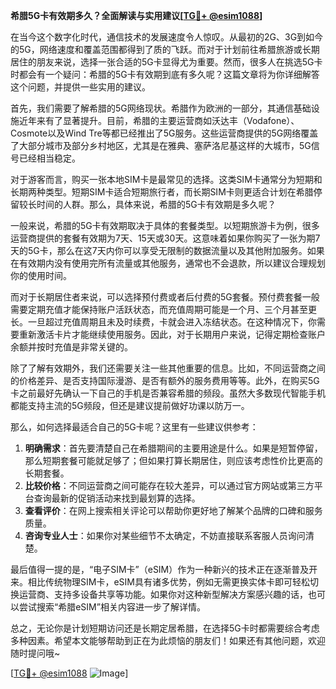 **希腊5G卡有效期多久？全面解读与实用建议[[TG💪+ @esim1088](https://t.me/s/esim1088)]**

在当今这个数字化时代，通信技术的发展速度令人惊叹。从最初的2G、3G到如今的5G，网络速度和覆盖范围都得到了质的飞跃。而对于计划前往希腊旅游或长期居住的朋友来说，选择一张合适的5G卡显得尤为重要。然而，很多人在挑选5G卡时都会有一个疑问：希腊的5G卡有效期到底有多久呢？这篇文章将为你详细解答这个问题，并提供一些实用的建议。

首先，我们需要了解希腊的5G网络现状。希腊作为欧洲的一部分，其通信基础设施近年来有了显著提升。目前，希腊的主要运营商如沃达丰（Vodafone）、Cosmote以及Wind Tre等都已经推出了5G服务。这些运营商提供的5G网络覆盖了大部分城市及部分乡村地区，尤其是在雅典、塞萨洛尼基这样的大城市，5G信号已经相当稳定。

对于游客而言，购买一张本地SIM卡是最常见的选择。这类SIM卡通常分为短期和长期两种类型。短期SIM卡适合短期旅行者，而长期SIM卡则更适合计划在希腊停留较长时间的人群。那么，具体来说，希腊的5G卡有效期是多久呢？

一般来说，希腊的5G卡有效期取决于具体的套餐类型。以短期旅游卡为例，很多运营商提供的套餐有效期为7天、15天或30天。这意味着如果你购买了一张为期7天的5G卡，那么在这7天内你可以享受无限制的数据流量以及其他附加服务。如果在有效期内没有使用完所有流量或其他服务，通常也不会退款，所以建议合理规划你的使用时间。

而对于长期居住者来说，可以选择预付费或者后付费的5G套餐。预付费套餐一般需要定期充值才能保持账户活跃状态，而充值周期可能是一个月、三个月甚至更长。一旦超过充值周期且未及时续费，卡就会进入冻结状态。在这种情况下，你需要重新激活卡片才能继续使用服务。因此，对于长期用户来说，记得定期检查账户余额并按时充值是非常关键的。

除了了解有效期外，我们还需要关注一些其他重要的信息。比如，不同运营商之间的价格差异、是否支持国际漫游、是否有额外的服务费用等等。此外，在购买5G卡之前最好先确认一下自己的手机是否兼容希腊的频段。虽然大多数现代智能手机都能支持主流的5G频段，但还是建议提前做好功课以防万一。

那么，如何选择最适合自己的5G卡呢？这里有一些建议供参考：

1. **明确需求**：首先要清楚自己在希腊期间的主要用途是什么。如果是短暂停留，那么短期套餐可能就足够了；但如果打算长期居住，则应该考虑性价比更高的长期套餐。
2. **比较价格**：不同运营商之间可能存在较大差异，可以通过官方网站或第三方平台查询最新的促销活动来找到最划算的选择。
3. **查看评价**：在网上搜索相关评论可以帮助你更好地了解某个品牌的口碑和服务质量。
4. **咨询专业人士**：如果你对某些细节不太确定，不妨直接联系客服人员询问清楚。

最后值得一提的是，“电子SIM卡”（eSIM）作为一种新兴的技术正在逐渐普及开来。相比传统物理SIM卡，eSIM具有诸多优势，例如无需更换实体卡即可轻松切换运营商、支持多设备共享等功能。如果你对这种新型解决方案感兴趣的话，也可以尝试搜索“希腊eSIM”相关内容进一步了解详情。

总之，无论你是计划短期访问还是长期定居希腊，在选择5G卡时都需要综合考虑多种因素。希望本文能够帮助到正在为此烦恼的朋友们！如果还有其他问题，欢迎随时提问哦~

[[TG💪+ @esim1088](https://t.me/s/esim1088) ![Image](https://i.postimg.cc/4NQfJmqS/Snipaste-2025-05-13-00-14-12.png)]